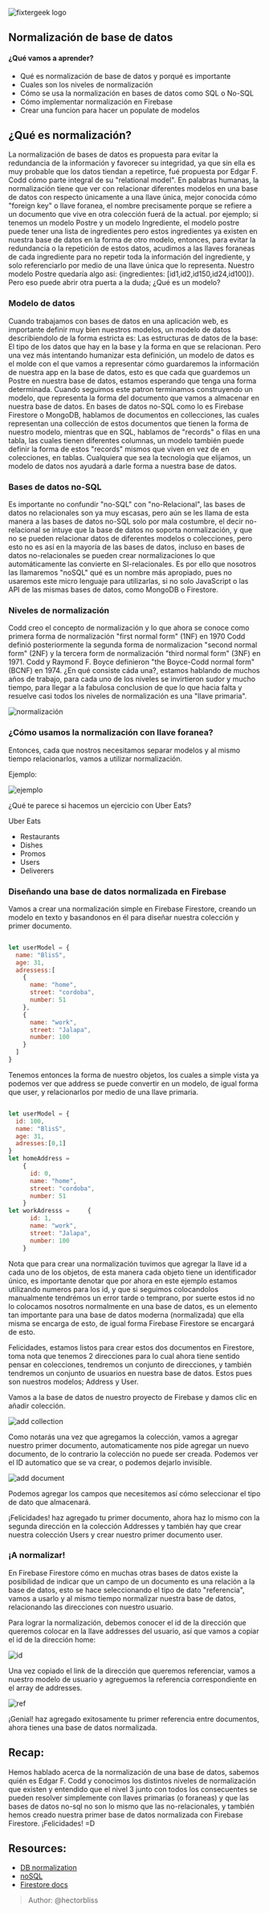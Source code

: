 ![fixtergeek logo](https://fixter.camp/static/media/geek_completo.7e1e87a7.png)

## Normalización de base de datos

#### ¿Qué vamos a aprender?

- Qué es normalización de base de datos y porqué es importante
- Cuales son los niveles de normalización
- Cómo se usa la normalización en bases de datos como SQL o No-SQL
- Cómo implementar normalización en Firebase
- Crear una funcion para hacer un populate de modelos

## ¿Qué es normalización?

La normalización de bases de datos es propuesta para evitar la redundancia de la información y favorecer su integridad, ya que sin ella es muy probable que los datos tiendan a repetirce, fué propuesta por Edgar F. Codd cómo parte integral de su "relational model".
En palabras humanas, la normalización tiene que ver con relacionar diferentes modelos en una base de datos con respecto únicamente a una llave única, mejor conocida cómo "foreign key" o llave foranea, el nombre precisamente porque se refiere a un documento que vive en otra colección fuerá de la actual.
por ejemplo; si tenemos un modelo Postre y un modelo Ingrediente, el modelo postre puede tener una lista de ingredientes pero estos ingredientes ya existen en nuestra base de datos en la forma de otro modelo, entonces, para evitar la redundancia o la repetición de estos datos, acudimos a las llaves foraneas de cada ingrediente para no repetir toda la información del ingrediente, y solo referenciarlo por medio de una llave única que lo representa. Nuestro modelo Postre quedaría algo así: {ingredientes: [id1,id2,id150,id24,id100]}.
Pero eso puede abrir otra puerta a la duda; ¿Qué es un modelo?

### Modelo de datos

Cuando trabajamos con bases de datos en una aplicación web, es importante definir muy bien nuestros modelos, un modelo de datos describiendolo de la forma estricta es: Las estructuras de datos de la base: El tipo de los datos que hay en la base y la forma en que se relacionan.
Pero una vez más intentando humanizar esta definición, un modelo de datos es el molde con el que vamos a representar cómo guardaremos la información de nuestra app en la base de datos, esto es que cada que guardemos un Postre en nuestra base de datos, estamos esperando que tenga una forma determinada.
Cuando seguimos este patron terminamos construyendo un modelo, que representa la forma del documento que vamos a almacenar en nuestra base de datos. En bases de datos no-SQL como lo es Firebase Firestore o MongoDB, hablamos de documentos en collecciones, las cuales representan una collección de estos documentos que tienen la forma de nuestro modelo, mientras que en SQL, hablamos de "records" o filas en una tabla, las cuales tienen diferentes columnas, un modelo también puede definir la forma de estos "records" mismos que viven en vez de en colecciones, en tablas.
Cualquiera que sea la tecnología que elijamos, un modelo de datos nos ayudará a darle forma a nuestra base de datos.

### Bases de datos no-SQL

Es importante no confundir "no-SQL" con "no-Relacional", las bases de datos no relacionales son ya muy escasas, pero aún se les llama de esta manera a las bases de datos no-SQL solo por mala costumbre, el decir no-relacional se intuye que la base de datos no soporta normalización, y que no se pueden relacionar datos de diferentes modelos o colecciones, pero esto no es así en la mayoría de las bases de datos, incluso en bases de datos no-relacionales se pueden crear normalizaciones lo que automáticamente las convierte en SI-relacionales.
Es por ello que nosotros las llamaremos "noSQL" qué es un nombre más apropiado, pues no usaremos este micro lenguaje para utilizarlas, si no solo JavaScript o las API de las mismas bases de datos, como MongoDB o Firestore.

### Niveles de normalización

Codd creo el concepto de normalización y lo que ahora se conoce como primera forma de normalización "first normal form" (1NF) en 1970 Codd definió posteriormente la segunda forma de normalizacion "second normal form" (2NF) y la tercera form de normalización "third normal form" (3NF) en 1971. Codd y Raymond F. Boyce definieron "the Boyce-Codd normal form" (BCNF) en 1974.
¿En qué consiste cáda una?, estamos hablando de muchos años de trabajo, para cada uno de los niveles se invirtieron sudor y mucho tiempo, para llegar a la fabulosa conclusion de que lo que hacia falta y resuelve casi todos los niveles de normalización es una "llave primaria".

![normalización](https://i.imgur.com/UyTLkyp.png)

### ¿Cómo usamos la normalización con llave foranea?

Entonces, cada que nostros necesitamos separar modelos y al mismo tiempo relacionarlos, vamos a utilizar normalización.

Ejemplo:

![ejemplo](https://i.imgur.com/Ay3mdLf.png)

¿Qué te parece si hacemos un ejercicio con Uber Eats?

Uber Eats

* Restaurants
* Dishes
* Promos
* Users
* Deliverers

### Diseñando una base de datos normalizada en Firebase

Vamos a crear una normalización simple en Firebase Firestore, creando un modelo en texto y basandonos en él para diseñar nuestra colección y primer documento. 

```javascript

let userModel = {
  name: "BlisS",
  age: 31,
  adressess:[
    {
      name: "home",
      street: "cordoba",
      number: 51
    },
    {
      name: "work",
      street: "Jalapa",
      number: 100
    }
  ]
}

```

Tenemos entonces la forma de nuestro objetos, los cuales a simple vista ya podemos ver que address se puede convertir en un modelo, de igual forma que user, y relacionarlos por medio de una llave primaria.

```javascript

let userModel = {
  id: 100,
  name: "BlisS",
  age: 31,
  adresses:[0,1]
}
let homeAddress =
    {
      id: 0,
      name: "home",
      street: "cordoba",
      number: 51
    }
let workAdresss =     {
      id: 1,
      name: "work",
      street: "Jalapa",
      number: 100
    }

```
Nota que para crear una normalización tuvimos que agregar la llave id a cada uno de los objetos, de esta manera cada objeto tiene un identificador único, es importante denotar que por ahora en este ejemplo estamos utilizando numeros para los id, y que si seguimos colocandolos manualmente tendrémos un error tarde o temprano, por suerte estos id no lo colocamos nosotros normalmente en una base de datos, es un elemento tan importante para una base de datos moderna (normalizada) que ella misma se encarga de esto, de igual forma Firebase Firestore se encargará de esto.

Felicidades, estamos listos para crear estos dos documentos en Firestore, toma nota que tenemos 2 direcciones para lo cual ahora tiene sentido pensar en colecciones, tendremos un conjunto de direcciones, y también tendremos un conjunto de usuarios en nuestra base de datos. Estos pues son nuestros modelos; Address y User.

Vamos a la base de datos de nuestro proyecto de Firebase y damos clic en añadir colección.

![add collection](https://i.imgur.com/scu8cFa.png)

Como notarás una vez que agregamos la colección, vamos a agregar nuestro primer documento, automaticamente nos pide agregar un nuevo documento, de lo contrario la colección no puede ser creada. Podemos ver el ID automatico que se va crear, o podemos dejarlo invisible.

![add document](https://i.imgur.com/EHNbUOq.png)

Podemos agregar los campos que necesitemos así cómo seleccionar el tipo de dato que almacenará.

¡Felicidades! haz agregado tu primer documento, ahora haz lo mismo con la segunda dirección en la colección Addresses y también hay que crear nuestra colección Users y crear nuestro primer documento user.


### ¡A normalizar!

En Firebase Firestore cómo en muchas otras bases de datos existe la posibilidad de indicar que un campo de un documento es una relación a la base de datos, esto se hace seleccionando el tipo de dato "referencia", vamos a usarlo y al mismo tiempo normalizar nuestra base de datos, relacionando las direcciones con nuestro usuario.

Para lograr la normalización, debemos conocer el id de la dirección que queremos colocar en la llave addresses del usuario, así que vamos a copiar el id de la dirección home:

![id](https://i.imgur.com/KcrjqVL.png)

Una vez copiado el link de la dirección que queremos referenciar, vamos a nuestro modelo de usuario y agreguemos la referencia correspondiente en el array de addresses.

![ref](https://i.imgur.com/EXV3vov.png)

¡Genial! haz agregado exitosamente tu primer referencia entre documentos, ahora tienes una base de datos normalizada.


## Recap:

Hemos hablado acerca de la normalización de una base de datos, sabemos quién es Edgar F. Codd y conocimos los distintos niveles de normalización que existen y entendido que el nivel 3 junto con todos los consecuentes se pueden resolver simplemente con llaves primarias (o foraneas) y que las bases de datos no-sql no son lo mismo que las no-relacionales, y también hemos creado nuestra primer base de datos normalizada con Firebase Firestore. ¡Felicidades! =D

## Resources:

- [DB normalization](https://en.wikipedia.org/wiki/Database_normalization)
- [noSQL](https://blogs.oracle.com/spain/qu-es-una-base-de-datos-nosql)
- [Firestore docs](https://firebase.google.com/docs/firestore/data-model?hl=es-419)

> Author: @hectorbliss

